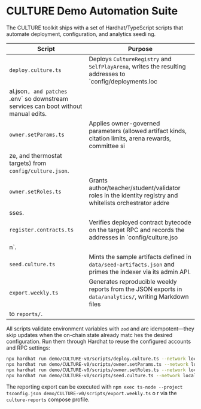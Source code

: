 # CULTURE Demo Automation Suite

The CULTURE toolkit ships with a set of Hardhat/TypeScript scripts that automate deployment, configuration, and analytics seedi
ng.

| Script | Purpose |
| --- | --- |
| `deploy.culture.ts` | Deploys `CultureRegistry` and `SelfPlayArena`, writes the resulting addresses to `config/deployments.loc
al.json`, and patches `.env` so downstream services can boot without manual edits. |
| `owner.setParams.ts` | Applies owner-governed parameters (allowed artifact kinds, citation limits, arena rewards, committee si
ze, and thermostat targets) from `config/culture.json`. |
| `owner.setRoles.ts` | Grants author/teacher/student/validator roles in the identity registry and whitelists orchestrator addre
sses. |
| `register.contracts.ts` | Verifies deployed contract bytecode on the target RPC and records the addresses in `config/culture.jso
n`. |
| `seed.culture.ts` | Mints the sample artifacts defined in `data/seed-artifacts.json` and primes the indexer via its admin API. |
| `export.weekly.ts` | Generates reproducible weekly reports from the JSON exports in `data/analytics/`, writing Markdown files
 to `reports/`. |

All scripts validate environment variables with `zod` and are idempotent—they skip updates when the on-chain state already matc
hes the desired configuration. Run them through Hardhat to reuse the configured accounts and RPC settings:

```bash
npx hardhat run demo/CULTURE-v0/scripts/deploy.culture.ts --network localhost
npx hardhat run demo/CULTURE-v0/scripts/owner.setParams.ts --network localhost
npx hardhat run demo/CULTURE-v0/scripts/owner.setRoles.ts --network localhost
npx hardhat run demo/CULTURE-v0/scripts/seed.culture.ts --network localhost
```

The reporting export can be executed with `npm exec ts-node --project tsconfig.json demo/CULTURE-v0/scripts/export.weekly.ts` o
r via the `culture-reports` compose profile.
